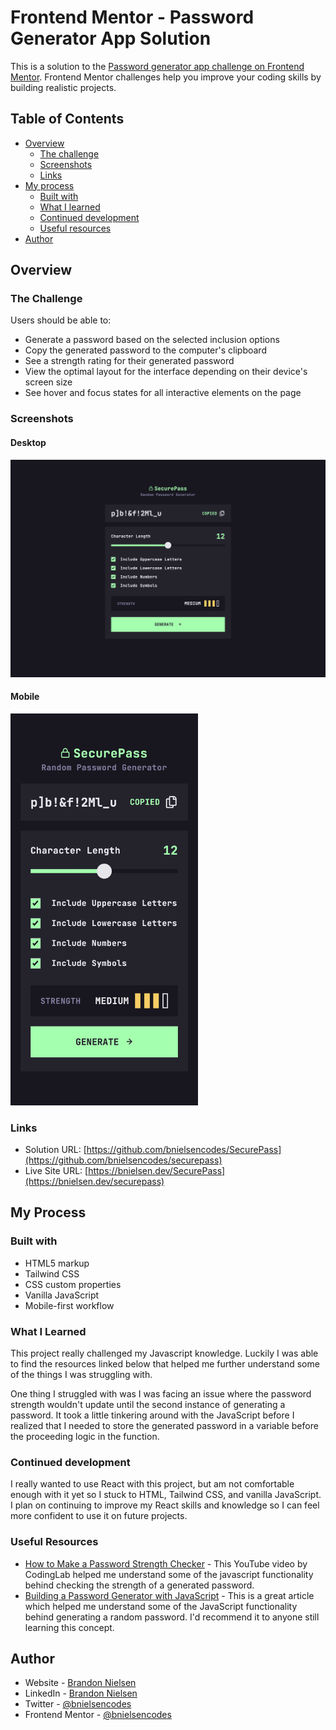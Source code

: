 # Frontend Mentor - Password Generator App Solution

This is a solution to the [Password generator app challenge on Frontend Mentor](https://www.frontendmentor.io/challenges/password-generator-app-Mr8CLycqjh). Frontend Mentor challenges help you improve your coding skills by building realistic projects.

## Table of Contents

- [Overview](#overview)
  - [The challenge](#the-challenge)
  - [Screenshots](#screenshots)
  - [Links](#links)
- [My process](#my-process)
  - [Built with](#built-with)
  - [What I learned](#what-i-learned)
  - [Continued development](#continued-development)
  - [Useful resources](#useful-resources)
- [Author](#author)

## Overview

### The Challenge

Users should be able to:

- Generate a password based on the selected inclusion options
- Copy the generated password to the computer's clipboard
- See a strength rating for their generated password
- View the optimal layout for the interface depending on their device's screen size
- See hover and focus states for all interactive elements on the page

### Screenshots

#### Desktop

![screenshot of SecurePass desktop website](assets/images/screenshots/SecurePass.png)

#### Mobile

<img src="assets/images/screenshots/SecurePass_Mobile.png" alt="screenshot of SecurePass mobile website" width="300">

### Links

- Solution URL: [https://github.com/bnielsencodes/SecurePass](https://github.com/bnielsencodes/securepass)
- Live Site URL: [https://bnielsen.dev/SecurePass](https://bnielsen.dev/securepass)

## My Process

### Built with

- HTML5 markup
- Tailwind CSS
- CSS custom properties
- Vanilla JavaScript
- Mobile-first workflow

### What I Learned

This project really challenged my Javascript knowledge. Luckily I was able to find the resources linked below that helped me further understand some of the things I was struggling with.

One thing I struggled with was I was facing an issue where the password strength wouldn't update until the second instance of generating a password. It took a little tinkering around with the JavaScript before I realized that I needed to store the generated password in a variable before the proceeding logic in the function.

### Continued development

I really wanted to use React with this project, but am not comfortable enough with it yet so I stuck to HTML, Tailwind CSS, and vanilla JavaScript. I plan on continuing to improve my React skills and knowledge so I can feel more confident to use it on future projects.

### Useful Resources

- [How to Make a Password Strength Checker](https://youtu.be/2_4tEdyNfO0) - This YouTube video by CodingLab helped me understand some of the javascript functionality behind checking the strength of a generated password.
- [Building a Password Generator with JavaScript](https://www.studytonight.com/post/building-a-password-generator-with-javascript) - This is a great article which helped me understand some of the JavaScript functionality behind generating a random password. I'd recommend it to anyone still learning this concept.

## Author

- Website - [Brandon Nielsen](https://www.bnielsen.dev)
- LinkedIn - [Brandon Nielsen](https://www.linkedin.com/in/bnielsencodes)
- Twitter - [@bnielsencodes](https://twitter.com/bnielsencodes)
- Frontend Mentor - [@bnielsencodes](https://www.frontendmentor.io/profile/bnielsencodes)
